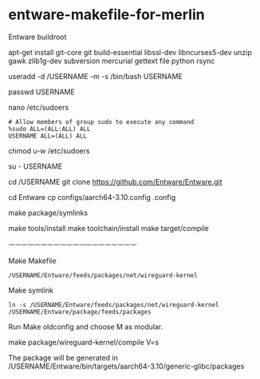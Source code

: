 # entware-makefile-for-merlin

Entware buildroot

apt-get install git-core git build-essential libssl-dev libncurses5-dev unzip gawk zlib1g-dev subversion mercurial gettext file python rsync


useradd -d /USERNAME -m -s /bin/bash USERNAME

passwd USERNAME

nano /etc/sudoers

```
# Allow members of group sudo to execute any command
%sudo ALL=(ALL:ALL) ALL
USERNAME ALL=(ALL) ALL
```

chmod u-w /etc/sudoers

su - USERNAME

cd /USERNAME
git clone https://github.com/Entware/Entware.git

cd Entware
cp configs/aarch64-3.10.config .config

make package/symlinks

make tools/install
make toolchain/install
make target/compile

ㅡㅡㅡㅡㅡㅡㅡㅡㅡㅡㅡㅡㅡㅡㅡㅡㅡㅡㅡㅡ

Make Makefile
```
/USERNAME/Entware/feeds/packages/net/wireguard-kernel
```
Make symlink
```
ln -s /USERNAME/Entware/feeds/packages/net/wireguard-kernel /USERNAME/Entware/package/feeds/packages
```

Run Make oldconfig and choose M as modular.

make package/wireguard-kernel/compile V=s

The package will be generated in /USERNAME/Entware/bin/targets/aarch64-3.10/generic-glibc/packages
